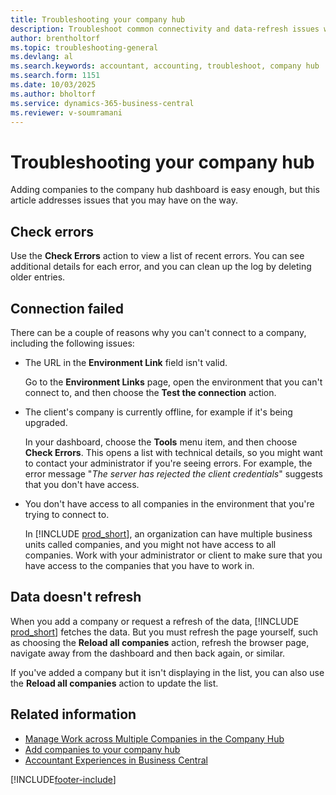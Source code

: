 ```yaml
---
title: Troubleshooting your company hub
description: Troubleshoot common connectivity and data-refresh issues when using the company hub in Dynamics 365 Business Central to manage multiple companies.
author: brentholtorf
ms.topic: troubleshooting-general
ms.devlang: al
ms.search.keywords: accountant, accounting, troubleshoot, company hub
ms.search.form: 1151
ms.date: 10/03/2025
ms.author: bholtorf
ms.service: dynamics-365-business-central
ms.reviewer: v-soumramani
---
```


# Troubleshooting your company hub

Adding companies to the company hub dashboard is easy enough, but this article addresses issues that you may have on the way.  

## Check errors

Use the **Check Errors** action to view a list of recent errors. You can see additional details for each error, and you can clean up the log by deleting older entries.  

## Connection failed

There can be a couple of reasons why you can't connect to a company, including the following issues:

- The URL in the **Environment Link** field isn't valid.

  Go to the **Environment Links** page, open the environment that you can't connect to, and then choose the **Test the connection** action.  
- The client's company is currently offline, for example if it's being upgraded.

  In your dashboard, choose the **Tools** menu item, and then choose **Check Errors**. This opens a list with technical details, so you might want to contact your administrator if you're seeing errors. For example, the error message "*The server has rejected the client credentials*" suggests that you don't have access.  
- You don't have access to all companies in the environment that you're trying to connect to.

  In [!INCLUDE [prod_short](includes/prod_short.md)], an organization can have multiple business units called companies, and you might not have access to all companies. Work with your administrator or client to make sure that you have access to the companies that you have to work in.  

## Data doesn't refresh

When you add a company or request a refresh of the data, [!INCLUDE [prod_short](includes/prod_short.md)] fetches the data. But you must refresh the page yourself, such as choosing the **Reload all companies** action, refresh the browser page, navigate away from the dashboard and then back again, or similar.  

If you've added a company but it isn't displaying in the list, you can also use the **Reload all companies** action to update the list.

## Related information

- [Manage Work across Multiple Companies in the Company Hub](company-hub.md)  
- [Add companies to your company hub](company-hub-add-company.md)  
- [Accountant Experiences in Business Central](finance-accounting.md)  

[!INCLUDE[footer-include](includes/footer-banner.md)]
